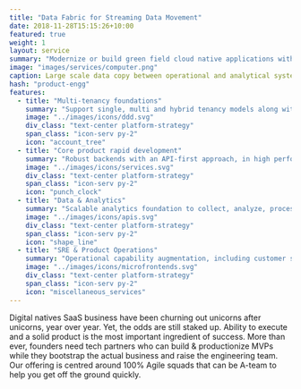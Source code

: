 ```yaml
---
title: "Data Fabric for Streaming Data Movement"
date: 2018-11-28T15:15:26+10:00
featured: true
weight: 1
layout: service
summary: "Modernize or build green field cloud native applications with a strong focus on microservices architecture & domain driven design."
image: "images/services/computer.png"
caption: Large scale data copy between operational and analytical systems with CDC.
hash: "product-engg"
features:
  - title: "Multi-tenancy foundations"
    summary: "Support single, multi and hybrid tenancy models along with cross cutting security, compliance,  billing & metering concerns"
    image: "../images/icons/ddd.svg"
    div_class: "text-center platform-strategy"
    span_class: "icon-serv py-2"
    icon: "account_tree"
  - title: "Core product rapid development"
    summary: "Robust backends with an API-first approach, in high performance polyglot runtimes"
    image: "../images/icons/services.svg"
    div_class: "text-center platform-strategy"
    span_class: "icon-serv py-2"
    icon: "punch_clock"
  - title: "Data & Analytics"
    summary: "Scalable analytics foundation to collect, analyze, process data and enable AI/ML based advanced possibilities"
    image: "../images/icons/apis.svg"
    div_class: "text-center platform-strategy"
    span_class: "icon-serv py-2"
    icon: "shape_line"
  - title: "SRE & Product Operations"
    summary: "Operational capability augmentation, including customer success, onboarding assistance and support"
    image: "../images/icons/microfrontends.svg"
    div_class: "text-center platform-strategy"
    span_class: "icon-serv py-2"
    icon: "miscellaneous_services"
---
```


Digital natives SaaS business have been churning out unicorns after unicorns, year over year. Yet, the odds are still staked up. Ability to execute and a solid product is the most important ingredient of success. More than ever, founders need tech partners who can build & productionize MVPs while they bootstrap the actual business and raise the engineering team. Our offering is centred around 100% Agile squads that can be A-team to help you get off the ground quickly.

<!-- - <div class="text-center platform-strategy"><h2 class="product_eng_title">Multi-tenancy foundations</h2><span class="icon-serv pb-2"><img src="../images/icons/ddd.svg" /></span>Support single, multi and hybrid tenancy models along with cross cutting security, compliance,  billing & metering concerns</div>
- <div class="text-center platform-strategy"><h2 class="product_eng_title">Core product rapid development</h2><span class="icon-serv pb-2"><img src="../images/icons/services.svg" /></span>Robust backends with an API-first approach, in high performance polyglot runtimes</div>
- <div class="text-center platform-strategy"><h2 class="product_eng_title">Data & Analytics</h2><span class="icon-serv pb-2"><img src="../images/icons/apis.svg" /></span>Scalable analytics foundation to collect, analyze, process data and enable AI/ML based advanced possibilities</div>
- <div class="text-center platform-strategy"><h2 class="product_eng_title">SRE & Product Operations</h2><span class="icon-serv pb-2"><img src="../images/icons/microfrontends.svg" /></span>Operational capability augmentation, including customer success, onboarding assistance and support</div> -->
